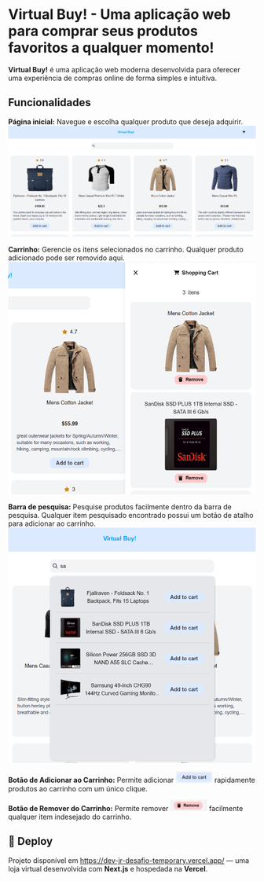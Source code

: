 # Virtual Buy! - Uma aplicação web para comprar seus produtos favoritos a qualquer momento!

**Virtual Buy!** é uma aplicação web moderna desenvolvida para oferecer uma experiência de compras online de forma simples e intuitiva.

## Funcionalidades

**Página inicial:** Navegue e escolha qualquer produto que deseja adquirir.
![Screen main view](./desafio-dev-jr-domani/public/shopping_view.png)

**Carrinho:** Gerencie os itens selecionados no carrinho. Qualquer produto adicionado pode ser removido aqui.
![Screen cart view](./desafio-dev-jr-domani/public/shopping_cart.png)

**Barra de pesquisa:** Pesquise produtos facilmente dentro da barra de pesquisa. Qualquer item pesquisado encontrado possui um botão de atalho para adicionar ao carrinho.
![Screen search view](./desafio-dev-jr-domani/public/shopping_search.png)

**Botão de Adicionar ao Carrinho:** Permite adicionar <img src="./desafio-dev-jr-domani/public/shopping_add.png" alt="Botão adicionar" width="75"/> rapidamente produtos ao carrinho com um único clique.

**Botão de Remover do Carrinho:** Permite remover <img src="./desafio-dev-jr-domani/public/shopping_remove.png" alt="Botão remover" width="75"/> facilmente qualquer item indesejado do carrinho.

## 🔗 Deploy
Projeto disponível em https://dev-jr-desafio-temporary.vercel.app/ — uma loja virtual desenvolvida com **Next.js** e hospedada na **Vercel**.
